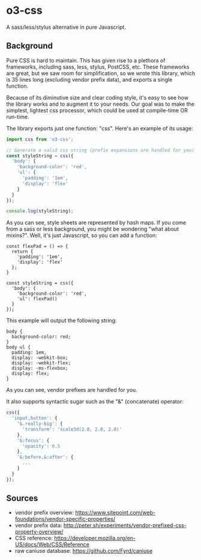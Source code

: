 # o3-css
A sass/less/stylus alternative in pure Javascript.

## Background
Pure CSS is hard to maintain. This has given rise to a plethora of frameworks, including sass, less, stylus, PostCSS, etc. These frameworks are great, but we saw room for simplification, so we wrote this library, which is 35 lines long (excluding vendor prefix data), and exports a single function.

Because of its diminutive size and clear coding style, it's easy to see how the library works and to augment it to your needs. Our goal was to make the simplest, lightest css processor, which could be used at compile-time OR run-time.

The library exports just one function: "css". Here's an example of its usage:

```javascript
import css from 'o3-css';

// Generate a valid css string (prefix expansions are handled for you)
const styleString = css({
  'body': {
    'background-color': 'red',
    'ul': {
      'padding': '1em',
      'display': 'flex'
    }
  }
});

console.log(styleString);
```

As you can see, style sheets are represented by hash maps. If you come from a sass or less background, you might be wondering "what about mixins?". Well, it's just Javascript, so you can add a function:

```
const flexPad = () => {
  return {
    'padding': '1em',
    'display': 'flex'
  };
}

const styleString = css({
  'body': {
    'background-color': 'red',
    'ul': flexPad()
  }
});
```

This example will output the following string:

```
body {
  background-color: red;
}
body ul {
  padding: 1em,
  display: -webkit-box;
  display: -webkit-flex;
  display: -ms-flexbox;
  display: flex;
}
```

As you can see, vendor prefixes are handled for you.

It also supports syntactic sugar such as the "&" (concatenate) operator:

```javascript
css({
  'input,button': {
    '&.really-big': {
      'transform': 'scale3d(2.0, 2.0, 2.0)'
    },
    '&:focus': {
      'opacity': 0.5
    },
    '&:before,&:after': {
      ...
    }
  }
});
```

## Sources
* vendor prefix overview: https://www.sitepoint.com/web-foundations/vendor-specific-properties/
* vendor prefix data: http://peter.sh/experiments/vendor-prefixed-css-property-overview/
* CSS reference: https://developer.mozilla.org/en-US/docs/Web/CSS/Reference
* raw caniuse database: https://github.com/Fyrd/caniuse
